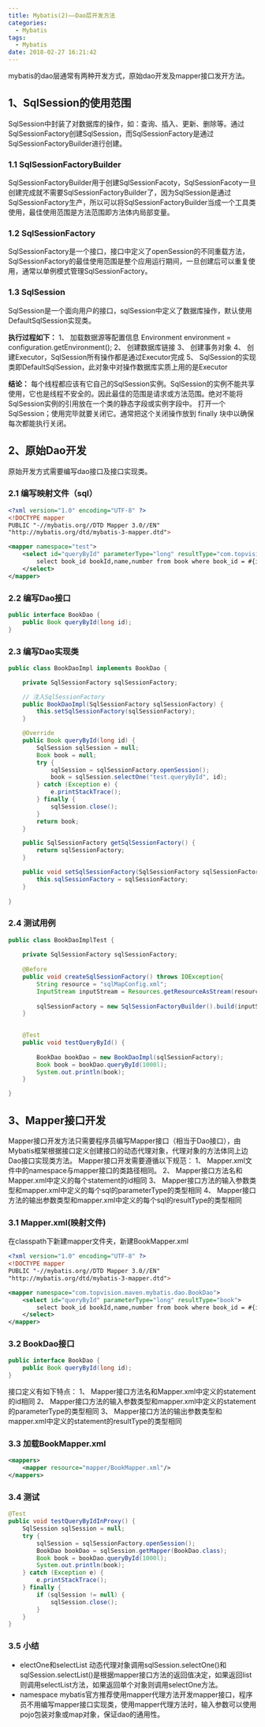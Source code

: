 ```yaml
---
title: Mybatis(2)——Dao层开发方法
categories:
  - Mybatis
tags:
  - Mybatis
date: 2018-02-27 16:21:42
---
```

mybatis的dao层通常有两种开发方式，原始dao开发及mapper接口发开方法。
<!--more-->

## 1、SqlSession的使用范围

SqlSession中封装了对数据库的操作，如：查询、插入、更新、删除等。通过SqlSessionFactory创建SqlSession，而SqlSessionFactory是通过SqlSessionFactoryBuilder进行创建。

### 1.1 SqlSessionFactoryBuilder
SqlSessionFactoryBuilder用于创建SqlSessionFacoty，SqlSessionFacoty一旦创建完成就不需要SqlSessionFactoryBuilder了，因为SqlSession是通过SqlSessionFactory生产，所以可以将SqlSessionFactoryBuilder当成一个工具类使用，最佳使用范围是方法范围即方法体内局部变量。

### 1.2 SqlSessionFactory
SqlSessionFactory是一个接口，接口中定义了openSession的不同重载方法，SqlSessionFactory的最佳使用范围是整个应用运行期间，一旦创建后可以重复使用，通常以单例模式管理SqlSessionFactory。

### 1.3 SqlSession
SqlSession是一个面向用户的接口，sqlSession中定义了数据库操作，默认使用DefaultSqlSession实现类。

**执行过程如下：**
1、	加载数据源等配置信息
    Environment environment = configuration.getEnvironment();
2、	创建数据库链接
3、	创建事务对象
4、	创建Executor，SqlSession所有操作都是通过Executor完成
5、	SqlSession的实现类即DefaultSqlSession，此对象中对操作数据库实质上用的是Executor

**结论：**
	每个线程都应该有它自己的SqlSession实例。SqlSession的实例不能共享使用，它也是线程不安全的。因此最佳的范围是请求或方法范围。绝对不能将SqlSession实例的引用放在一个类的静态字段或实例字段中。
	打开一个 SqlSession；使用完毕就要关闭它。通常把这个关闭操作放到 finally 块中以确保每次都能执行关闭。

## 2、原始Dao开发

原始开发方式需要编写dao接口及接口实现类。

### 2.1 编写映射文件（sql）

```xml
<?xml version="1.0" encoding="UTF-8" ?>
<!DOCTYPE mapper
PUBLIC "-//mybatis.org//DTD Mapper 3.0//EN"
"http://mybatis.org/dtd/mybatis-3-mapper.dtd">

<mapper namespace="test">
	<select id="queryById" parameterType="long" resultType="com.topvision.maven.mybatis.domain.Book">
		select book_id bookId,name,number from book where book_id = #{id}
	</select>
</mapper>
```

### 2.2 编写Dao接口

```java
public interface BookDao {
    public Book queryById(long id);
}
```

### 2.3 编写Dao实现类

```java
public class BookDaoImpl implements BookDao {

    private SqlSessionFactory sqlSessionFactory;

    // 注入SqlSessionFactory
    public BookDaoImpl(SqlSessionFactory sqlSessionFactory) {
        this.setSqlSessionFactory(sqlSessionFactory);
    }

    @Override
    public Book queryById(long id) {
        SqlSession sqlSession = null;
        Book book = null;
        try {
            sqlSession = sqlSessionFactory.openSession();
            book = sqlSession.selectOne("test.queryById", id);
        } catch (Exception e) {
            e.printStackTrace();
        } finally {
            sqlSession.close();
        }
        return book;
    }

    public SqlSessionFactory getSqlSessionFactory() {
        return sqlSessionFactory;
    }

    public void setSqlSessionFactory(SqlSessionFactory sqlSessionFactory) {
        this.sqlSessionFactory = sqlSessionFactory;
    }
    
}
```

### 2.4 测试用例

```java
public class BookDaoImplTest {
    
    private SqlSessionFactory sqlSessionFactory;
    
    @Before
    public void createSqlSessionFactory() throws IOException{
        String resource = "sqlMapConfig.xml";
        InputStream inputStream = Resources.getResourceAsStream(resource);
        
        sqlSessionFactory = new SqlSessionFactoryBuilder().build(inputStream);
    }
    

    @Test
    public void testQueryById() {
        
        BookDao bookDao = new BookDaoImpl(sqlSessionFactory);
        Book book = bookDao.queryById(1000l);
        System.out.println(book);
    }

}
```

## 3、Mapper接口开发

Mapper接口开发方法只需要程序员编写Mapper接口（相当于Dao接口），由Mybatis框架根据接口定义创建接口的动态代理对象，代理对象的方法体同上边Dao接口实现类方法。
Mapper接口开发需要遵循以下规范：
1、	Mapper.xml文件中的namespace与mapper接口的类路径相同。
2、	Mapper接口方法名和Mapper.xml中定义的每个statement的id相同 
3、	Mapper接口方法的输入参数类型和mapper.xml中定义的每个sql的parameterType的类型相同
4、	Mapper接口方法的输出参数类型和mapper.xml中定义的每个sql的resultType的类型相同

### 3.1 Mapper.xml(映射文件)
在classpath下新建mapper文件夹，新建BookMapper.xml

```xml
<?xml version="1.0" encoding="UTF-8" ?>
<!DOCTYPE mapper
PUBLIC "-//mybatis.org//DTD Mapper 3.0//EN"
"http://mybatis.org/dtd/mybatis-3-mapper.dtd">

<mapper namespace="com.topvision.maven.mybatis.dao.BookDao">
	<select id="queryById" parameterType="long" resultType="book">
		select book_id bookId,name,number from book where book_id = #{id}
	</select>
</mapper>
```

### 3.2 BookDao接口

```java
public interface BookDao {
    public Book queryById(long id);
}
```

接口定义有如下特点：
1、	Mapper接口方法名和Mapper.xml中定义的statement的id相同
2、	Mapper接口方法的输入参数类型和mapper.xml中定义的statement的parameterType的类型相同
3、	Mapper接口方法的输出参数类型和mapper.xml中定义的statement的resultType的类型相同

### 3.3 加载BookMapper.xml

```xml
<mappers>
	<mapper resource="mapper/BookMapper.xml"/>
</mappers>
```

### 3.4 测试

```java
@Test
public void testQueryByIdInProxy() {
    SqlSession sqlSession = null;
    try {
        sqlSession = sqlSessionFactory.openSession();
        BookDao bookDao = sqlSession.getMapper(BookDao.class);
        Book book = bookDao.queryById(1000l);
        System.out.println(book);
    } catch (Exception e) {
        e.printStackTrace();
    } finally {
        if (sqlSession != null) {
            sqlSession.close();
        }
    }
}
```

### 3.5 小结

 - electOne和selectList
动态代理对象调用sqlSession.selectOne()和sqlSession.selectList()是根据mapper接口方法的返回值决定，如果返回list则调用selectList方法，如果返回单个对象则调用selectOne方法。
 - namespace
mybatis官方推荐使用mapper代理方法开发mapper接口，程序员不用编写mapper接口实现类，使用mapper代理方法时，输入参数可以使用pojo包装对象或map对象，保证dao的通用性。
